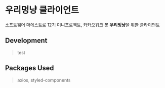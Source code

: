 # 우리멍냥 클라이언트

소프트웨어 마에스트로 12기 미니프로젝트, 카카오워크 봇 **우리멍냥**을 위한 클라이언트

## Development

> test

## Packages Used

> axios, styled-components

